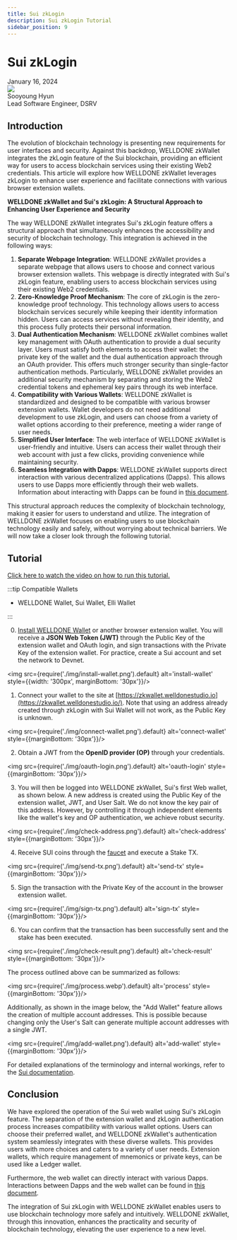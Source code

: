 ```yaml
---
title: Sui zkLogin
description: Sui zkLogin Tutorial 
sidebar_position: 9
---
```


# Sui zkLogin

<div>
  <span className='author-sm'>January 16, 2024</span>
  <div className='author-div'>
    <div className='author-avatars'>
      <a href='https://github.com/0xhsy' target='_blank'><img src='https://avatars.githubusercontent.com/u/102006034?v=4' /></a>
    </div>
    <div>
      <span className='author-name'>Sooyoung Hyun</span><br/>
      <span className='author-sm'>Lead Software Engineer, DSRV </span>
    </div>
  </div>
</div>

## Introduction

The evolution of blockchain technology is presenting new requirements for user interfaces and security. Against this backdrop, WELLDONE zkWallet integrates the zkLogin feature of the Sui blockchain, providing an efficient way for users to access blockchain services using their existing Web2 credentials. This article will explore how WELLDONE zkWallet leverages zkLogin to enhance user experience and facilitate connections with various browser extension wallets.

**WELLDONE zkWallet and Sui's zkLogin: A Structural Approach to Enhancing User Experience and Security**

The way WELLDONE zkWallet integrates Sui's zkLogin feature offers a structural approach that simultaneously enhances the accessibility and security of blockchain technology. This integration is achieved in the following ways:

1. **Separate Webpage Integration**: WELLDONE zkWallet provides a separate webpage that allows users to choose and connect various browser extension wallets. This webpage is directly integrated with Sui's zkLogin feature, enabling users to access blockchain services using their existing Web2 credentials.
2. **Zero-Knowledge Proof Mechanism**: The core of zkLogin is the zero-knowledge proof technology. This technology allows users to access blockchain services securely while keeping their identity information hidden. Users can access services without revealing their identity, and this process fully protects their personal information.
3. **Dual Authentication Mechanism**: WELLDONE zkWallet combines wallet key management with OAuth authentication to provide a dual security layer. Users must satisfy both elements to access their wallet: the private key of the wallet and the dual authentication approach through an OAuth provider. This offers much stronger security than single-factor authentication methods. Particularly, WELLDONE zkWallet provides an additional security mechanism by separating and storing the Web2 credential tokens and ephemeral key pairs through its web interface.
4. **Compatibility with Various Wallets**: WELLDONE zkWallet is standardized and designed to be compatible with various browser extension wallets. Wallet developers do not need additional development to use zkLogin, and users can choose from a variety of wallet options according to their preference, meeting a wider range of user needs.
5. **Simplified User Interface**: The web interface of WELLDONE zkWallet is user-friendly and intuitive. Users can access their wallet through their web account with just a few clicks, providing convenience while maintaining security.
6. **Seamless Integration with Dapps**: WELLDONE zkWallet supports direct interaction with various decentralized applications (Dapps). This allows users to use Dapps more efficiently through their web wallets. Information about interacting with Dapps can be found in [this document](https://docs.welldonestudio.io/wallet/zkWallet).

This structural approach reduces the complexity of blockchain technology, making it easier for users to understand and utilize. The integration of WELLDONE zkWallet focuses on enabling users to use blockchain technology easily and safely, without worrying about technical barriers. We will now take a closer look through the following tutorial.

## Tutorial

[Click here to watch the video on how to run this tutorial.](https://drive.google.com/file/d/1AyL-M-ILCVKzaZiARFhV69xYAt4hV8-v/view?usp=sharing)

:::tip Compatible Wallets

- WELLDONE Wallet, Sui Wallet, Elli Wallet

:::

0. [Install WELLDONE Wallet](https://docs.welldonestudio.io/wallet/manual/how-to-install) or another browser extension wallet. You will receive a **JSON Web Token (JWT)** through the Public Key of the extension wallet and OAuth login, and sign transactions with the Private Key of the extension wallet. For practice, create a Sui account and set the network to Devnet.

<img src={require('./img/install-wallet.png').default} alt='install-wallet' style={{width: '300px', marginBottom: '30px'}}/>

1. Connect your wallet to the site at [https://zkwallet.welldonestudio.io](https://zkwallet.welldonestudio.io/). Note that using an address already created through zkLogin with Sui Wallet will not work, as the Public Key is unknown.

<img src={require('./img/connect-wallet.png').default} alt='connect-wallet'  style={{marginBottom: '30px'}}/>

2. Obtain a JWT from the **OpenID provider (OP)** through your credentials.

<img src={require('./img/oauth-login.png').default} alt='oauth-login' style={{marginBottom: '30px'}}/>

3. You will then be logged into WELLDONE zkWallet, Sui's first Web wallet, as shown below. A new address is created using the Public Key of the extension wallet, JWT, and User Salt. We do not know the key pair of this address. However, by controlling it through independent elements like the wallet's key and OP authentication, we achieve robust security.

<img src={require('./img/check-address.png').default} alt='check-address' style={{marginBottom: '30px'}}/>

4. Receive SUI coins through the [faucet](https://docs.sui.io/guides/developer/getting-started/get-coins) and execute a Stake TX.

<img src={require('./img/send-tx.png').default} alt='send-tx' style={{marginBottom: '30px'}}/>

5. Sign the transaction with the Private Key of the account in the browser extension wallet.

<img src={require('./img/sign-tx.png').default} alt='sign-tx' style={{marginBottom: '30px'}}/>

6. You can confirm that the transaction has been successfully sent and the stake has been executed.

<img src={require('./img/check-result.png').default} alt='check-result' style={{marginBottom: '30px'}}/>

The process outlined above can be summarized as follows:

<img src={require('./img/process.webp').default} alt='process' style={{marginBottom: '30px'}}/>

Additionally, as shown in the image below, the "Add Wallet" feature allows the creation of multiple account addresses. This is possible because changing only the User's Salt can generate multiple account addresses with a single JWT.

<img src={require('./img/add-wallet.png').default} alt='add-wallet' style={{marginBottom: '30px'}}/>

For detailed explanations of the terminology and internal workings, refer to the [Sui documentation](https://docs.sui.io/concepts/cryptography/zklogin).

## Conclusion

We have explored the operation of the Sui web wallet using Sui's zkLogin feature. The separation of the extension wallet and zkLogin authentication process increases compatibility with various wallet options. Users can choose their preferred wallet, and WELLDONE zkWallet's authentication system seamlessly integrates with these diverse wallets. This provides users with more choices and caters to a variety of user needs. Extension wallets, which require management of mnemonics or private keys, can be used like a Ledger wallet.

Furthermore, the web wallet can directly interact with various Dapps. Interactions between Dapps and the web wallet can be found in [this document](https://docs.welldonestudio.io/wallet/zkWallet).

The integration of Sui zkLogin with WELLDONE zkWallet enables users to use blockchain technology more safely and intuitively. WELLDONE zkWallet, through this innovation, enhances the practicality and security of blockchain technology, elevating the user experience to a new level.